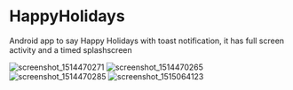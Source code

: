 # HappyHolidays
Android app to say Happy Holidays with toast notification, it has full screen activity and a timed splashscreen


![screenshot_1514470271](https://user-images.githubusercontent.com/34031260/34413279-9ebfe28e-ebe2-11e7-8a29-be8c986bf0ed.png)
![screenshot_1514470265](https://user-images.githubusercontent.com/34031260/34413281-9f497f4e-ebe2-11e7-9404-025fb0058b63.png)
![screenshot_1514470285](https://user-images.githubusercontent.com/34031260/34413283-a04cad26-ebe2-11e7-8a2b-19de5cdf378d.png)
![screenshot_1515064123](https://user-images.githubusercontent.com/34031260/34560906-18367834-f148-11e7-8fba-8ede561e0966.png)
